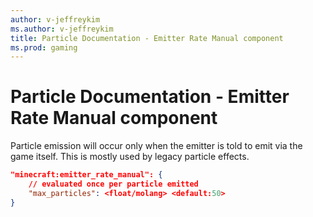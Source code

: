 ```yaml
---
author: v-jeffreykim
ms.author: v-jeffreykim
title: Particle Documentation - Emitter Rate Manual component
ms.prod: gaming
---
```


# Particle Documentation - Emitter Rate Manual component

Particle emission will occur only when the emitter is told to emit via the game itself.  This is mostly used by legacy particle effects.

```json
"minecraft:emitter_rate_manual": {
    // evaluated once per particle emitted
    "max_particles": <float/molang> <default:50>
}
```
